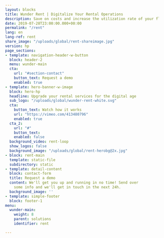 ```yaml
---
layout: blocks
title: Wunder Rent | Digitalize Your Rental Operations
description: Save on costs and increase the utilization rate of your fleet with self-service rentals. Wunder Rent is an all-in-one solution to completely digitalize your vehicle rental operations.
date: 2019-07-28T23:00:00.000+00:00
permalink: "/rent"
lang: en
lang-ref: rent
share_image: "/uploads/global/rent-shareimage.jpg"
version: hp
page_sections:
- template: navigation-header-w-button
  block: header-2
  menu: wunder-main
  cta:
    url: "#section-contact"
    button_text: Request a demo
    enabled: true
- template: hero-banner-w-image
  block: hero-hp
  headline: Upgrade your rental services for the digital age
  sub_logo: "/uploads/global/wunder-rent-white.svg"
  cta:
    button_text: Watch how it works
    url: "https://vimeo.com/413480796"
    enabled: true
  cta_2:
    url: "#"
    button_text:
    enabled: false
  background_video: rent-loop
  show_logos: false
  background_image: "/uploads/global/rent-herobg@2x.jpg"
- block: rent-main
  template: static-file
  subdirectory: static
- template: detail-content
  block: contact-form
  title: Request a demo
  content: We'll get you up and running in no time! Send over
    some info and we'll get in touch in the next 24h.
  background_image: ''
- template: simple-footer
  block: footer-1
menu:
  wunder-main:
    weight: 8
    parent: solutions
    identifier: rent

---
```

